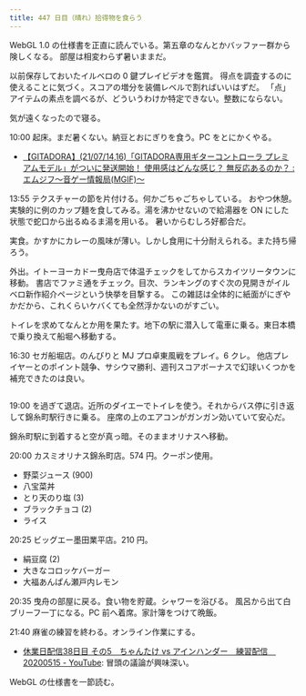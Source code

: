 ```yaml
---
title: 447 日目（晴れ）拾得物を食らう
---
```


WebGL 1.0 の仕様書を正直に読んでいる。第五章のなんとかバッファー群から険しくなる。
部屋は相変わらず暑いままだ。

以前保存しておいたイルベロの 0 鍵プレイビデオを鑑賞。
得点を調査するのに使えることに気づく。スコアの増分を装備レベルで割ればいいはずだ。
「点」アイテムの素点を調べるが、どういうわけか特定できない。整数にならない。

気が遠くなったので寝る。

10:00 起床。まだ暑くない。納豆とおにぎりを食う。PC をとにかくやる。

* [【GITADORA】(21/07/14,16)「GITADORA専用ギターコントローラ プレミアムモデル」がついに発送開始！ 使用感はどんな感じ？ 無反応あるのか？ : エムジフ～音ゲー情報局(MGIF)～](http://www.mgif.jp/archives/26480649.html)

13:55 テクスチャーの節を片付ける。何かごちゃごちゃしている。
おやつ休憩。実験的に例のカップ麺を食してみる。湯を沸かせないので給湯器を ON にした状態で蛇口から出るぬるま湯を用いる。
暑いからむしろ好都合だ。

実食。かすかにカレーの風味が薄い。しかし食用に十分耐えられる。また持ち帰ろう。

外出。イトーヨーカドー曳舟店で体温チェックをしてからスカイツリータウンに移動。
書店でファミ通をチェック。目次、ランキングのすぐ次の見開きがイルベロ新作紹介ページという快挙を目撃する。
この雑誌は全体的に紙面がにぎやかだから、これくらいケバくても全然浮かないのがすごい。

トイレを求めてなんとか用を果たす。地下の駅に潜入して電車に乗る。東日本橋で乗り換えて船堀へ移動する。

16:30 セガ船堀店。のんびりと MJ プロ卓東風戦をプレイ。6 クレ。
他店プレイヤーとのポイント競争、サシウマ勝利、週刊スコアボーナスで幻球いくつかを補充できたのは良い。

```text

```

19:00 を過ぎて退店。近所のダイエーでトイレを使う。それからバス停に引き返して錦糸町駅行きに乗る。
座席の上のエアコンがガンガン効いていて安心だ。

錦糸町駅に到着すると空が真っ暗。そのままオリナスへ移動。

20:00 カスミオリナス錦糸町店。574 円。クーポン使用。

* 野菜ジュース (900)
* 八宝菜丼
* とり天のり塩 (3)
* ブラックチョコ (2)
* ライス

20:25 ビッグエー墨田業平店。210 円。

* 絹豆腐 (2)
* 大きなコロッケバーガー
* 大福あんぱん瀬戸内レモン

20:35 曳舟の部屋に戻る。食い物を貯蔵。シャワーを浴びる。
風呂から出て白ブリーフ一丁になる。PC 前へ着席。家計簿をつけて晩飯。

21:40 麻雀の練習を終わる。オンライン作業にする。

* [休業日配信38日目 その5　ちゃんたけ vs アインハンダー　練習配信　20200515 - YouTube](https://www.youtube.com/watch?v=XJo3kYPNG3Q):
  冒頭の議論が興味深い。

WebGL の仕様書を一節読む。

